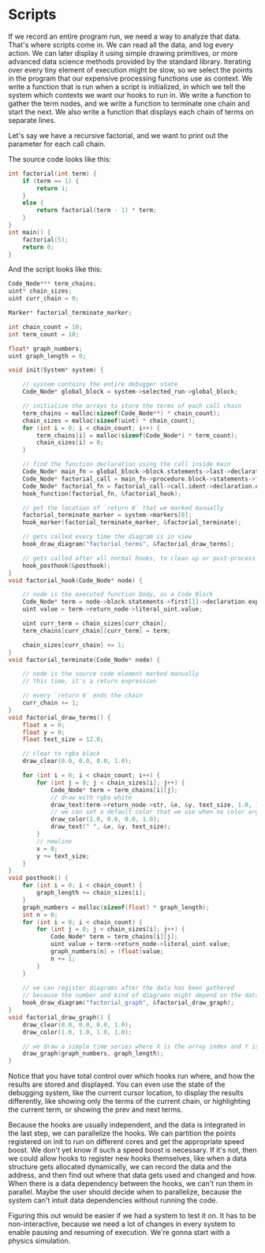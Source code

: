 # Scripts

If we record an entire program run, we need a way to analyze that data. That's where scripts come in. We can read all the data, and log every action. We can later display it using simple drawing primitives, or more advanced data science methods provided by the standard library. Iterating over every tiny element of execution might be slow, so we select the points in the program that our expensive processing functions use as context. We write a function that is run when a script is initialized, in which we tell the system which contexts we want our hooks to run in. We write a function to gather the term nodes, and we write a function to terminate one chain and start the next. We also write a function that displays each chain of terms on separate lines.

Let's say we have a recursive factorial, and we want to print out the parameter for each call chain.

The source code looks like this:
```c
int factorial(int term) {
    if (term == 1) {
        return 1;
    }
    else {
        return factorial(term - 1) * term;
    }
}
int main() {
    factorial(5);
    return 0;
}
```

And the script looks like this:
```c
Code_Node*** term_chains;
uint* chain_sizes;
uint curr_chain = 0;

Marker* factorial_terminate_marker;

int chain_count = 10;
int term_count = 10;

float* graph_numbers;
uint graph_length = 0;

void init(System* system) {

    // system contains the entire debugger state
    Code_Node* global_block = system->selected_run->global_block;

    // initialize the arrays to store the terms of each call chain
    term_chains = malloc(sizeof(Code_Node**) * chain_count);
    chain_sizes = malloc(sizeof(uint) * chain_count);
    for (int i = 0; i < chain_count; i++) {
        term_chains[i] = malloc(sizeof(Code_Node*) * term_count);
        chain_sizes[i] = 0;
    }

    // find the function declaration using the call inside main
    Code_Node* main_fn = global_block->block.statements->last->declaration.expression;
    Code_Node* factorial_call = main_fn->procedure.block->statements->first[0];
    Code_Node* factorial_fn = factorial_call->call.ident->declaration.expression;
    hook_function(factorial_fn, &factorial_hook);

    // get the location of `return 0` that we marked manually
    factorial_terminate_marker = system->markers[0];
    hook_marker(factorial_terminate_marker, &factorial_terminate);

    // gets called every time the diagram is in view
    hook_draw_diagram("factorial_terms", &factorial_draw_terms);

    // gets called after all normal hooks, to clean up or post-process
    hook_posthook(&posthook);
}
void factorial_hook(Code_Node* node) {

    // node is the executed function body, as a Code_Block
    Code_Node* term = node->block.statements->first[1]->declaration.expression;
    uint value = term->return_node->literal_uint.value;

    uint curr_term = chain_sizes[curr_chain];
    term_chains[curr_chain][curr_term] = term;

    chain_sizes[curr_chain] += 1;
}
void factorial_terminate(Code_Node* node) {

    // node is the source code element marked manually
    // this time, it's a return expression

    // every `return 0` ends the chain
    curr_chain += 1;
}
void factorial_draw_terms() {
    float x = 0;
    float y = 0;
    float text_size = 12.0;

    // clear to rgba black
    draw_clear(0.0, 0.0, 0.0, 1.0);

    for (int i = 0; i < chain_count; i++) {
        for (int j = 0; j < chain_sizes[i]; j++) {
            Code_Node* term = term_chains[i][j];
            // draw with rgba white
            draw_text(term->return_node->str, &x, &y, text_size, 1.0, 1.0, 1.0, 1.0);
            // we can set a default color that we use when no color arguments are provided
            draw_color(1.0, 0.0, 0.0, 1.0);
            draw_text(" ", &x, &y, text_size);
        }
        // newline
        x = 0;
        y += text_size;
    }
}
void posthook() {
    for (int i = 0; i < chain_count) {
        graph_length += chain_sizes[i];
    }
    graph_numbers = malloc(sizeof(float) * graph_length);
    int n = 0;
    for (int i = 0; i < chain_count) {
        for (int j = 0; j < chain_sizes[i]; j++) {
            Code_Node* term = term_chains[i][j];
            uint value = term->return_node->literal_uint.value;
            graph_numbers[n] = (float)value;
            n += 1;
        }
    }
    
    // we can register diagrams after the data has been gathered
    // because the number and kind of diagrams might depend on the data
    hook_draw_diagram("factorial_graph", &factorial_draw_graph);
}
void factorial_draw_graph() {
    draw_clear(0.0, 0.0, 0.0, 1.0);
    draw_color(1.0, 1.0, 1.0, 1.0);

    // we draw a simple time series where X is the array index and Y is the value
    draw_graph(graph_numbers, graph_length);
}
```

Notice that you have total control over which hooks run where, and how the results are stored and displayed. You can even use the state of the debugging system, like the current cursor location, to display the results differently, like showing only the terms of the current chain, or highlighting the current term, or showing the prev and next terms.

Because the hooks are usually independent, and the data is integrated in the last step, we can parallelize the hooks. We can partition the points registered on init to run on different cores and get the appropriate speed boost. We don't yet know if such a speed boost is necessary. If it's not, then we could allow hooks to register new hooks themselves, like when a data structure gets allocated dynamically, we can record the data and the address, and then find out where that data gets used and changed and how. When there is a data dependency between the hooks, we can't run them in parallel. Maybe the user should decide when to parallelize, because the system can't intuit data dependencies without running the code.

Figuring this out would be easier if we had a system to test it on. It has to be non-interactive, because we need a lot of changes in every system to enable pausing and resuming of execution. We're gonna start with a physics simulation.